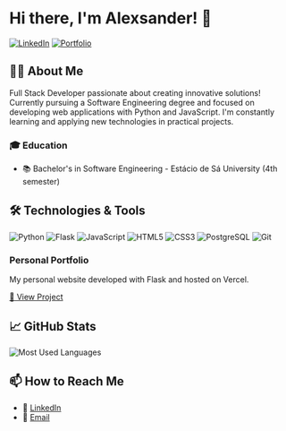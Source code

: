 # Hi there, I'm Alexsander! 👋

[![LinkedIn](https://img.shields.io/badge/LinkedIn-0077B5?style=for-the-badge&logo=linkedin&logoColor=white)](https://www.linkedin.com/in/alexsander-meiniche)
[![Portfolio](https://img.shields.io/badge/Portfolio-255E63?style=for-the-badge&logo=About.me&logoColor=white)](https://devalexsander.vercel.app/)

## 👨‍💻 About Me

Full Stack Developer passionate about creating innovative solutions! Currently pursuing a Software Engineering degree and focused on developing web applications with Python and JavaScript. I'm constantly learning and applying new technologies in practical projects.

### 🎓 Education
- 📚 Bachelor's in Software Engineering - Estácio de Sá University (4th semester)

## 🛠️ Technologies & Tools

![Python](https://img.shields.io/badge/Python-3776AB?style=for-the-badge&logo=python&logoColor=white)
![Flask](https://img.shields.io/badge/Flask-000000?style=for-the-badge&logo=flask&logoColor=white)
![JavaScript](https://img.shields.io/badge/JavaScript-F7DF1E?style=for-the-badge&logo=javascript&logoColor=black)
![HTML5](https://img.shields.io/badge/HTML5-E34F26?style=for-the-badge&logo=html5&logoColor=white)
![CSS3](https://img.shields.io/badge/CSS3-1572B6?style=for-the-badge&logo=css3&logoColor=white)
![PostgreSQL](https://img.shields.io/badge/PostgreSQL-316192?style=for-the-badge&logo=postgresql&logoColor=white)
![Git](https://img.shields.io/badge/Git-F05032?style=for-the-badge&logo=git&logoColor=white)

### Personal Portfolio
My personal website developed with Flask and hosted on Vercel.

[🔗 View Project](https://devalexsander.vercel.app/)

## 📈 GitHub Stats

![Most Used Languages](https://github-readme-stats.vercel.app/api/top-langs/?username=AlexsanderMe&layout=compact&theme=dracula)

## 📫 How to Reach Me

- 💼 [LinkedIn](https://www.linkedin.com/in/alexsander-meiniche)
- 📧 [Email](mailto:alexsander.mei22@gmail.com)
